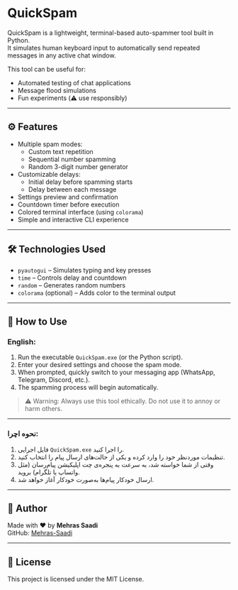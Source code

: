 # QuickSpam

QuickSpam is a lightweight, terminal-based auto-spammer tool built in Python.  
It simulates human keyboard input to automatically send repeated messages in any active chat window.

This tool can be useful for:
- Automated testing of chat applications
- Message flood simulations
- Fun experiments (⚠️ use responsibly)

---

## ⚙️ Features

- Multiple spam modes:
  - Custom text repetition
  - Sequential number spamming
  - Random 3-digit number generator
- Customizable delays:
  - Initial delay before spamming starts
  - Delay between each message
- Settings preview and confirmation
- Countdown timer before execution
- Colored terminal interface (using `colorama`)
- Simple and interactive CLI experience

---

## 🛠️ Technologies Used

- `pyautogui` – Simulates typing and key presses
- `time` – Controls delay and countdown
- `random` – Generates random numbers
- `colorama` (optional) – Adds color to the terminal output

---

## 🚀 How to Use 

### English:
1. Run the executable `QuickSpam.exe` (or the Python script).
2. Enter your desired settings and choose the spam mode.
3. When prompted, quickly switch to your messaging app (WhatsApp, Telegram, Discord, etc.).
4. The spamming process will begin automatically.

> ⚠️ Warning: Always use this tool ethically. Do not use it to annoy or harm others.

---

### نحوه اچرا:
1. فایل اجرایی `QuickSpam.exe` را اجرا کنید.
2. تنظیمات موردنظر خود را وارد کرده و یکی از حالت‌های ارسال پیام را انتخاب کنید.
3. وقتی از شما خواسته شد، به سرعت به پنجره‌ی چت اپلیکیشن پیام‌رسان (مثل واتساپ یا تلگرام) بروید.
4. ارسال خودکار پیام‌ها به‌صورت خودکار آغاز خواهد شد.



---

## 👤 Author

Made with ❤️ by **Mehras Saadi**  
GitHub: [Mehras-Saadi](https://github.com/Mehras-Saadi)

---

## 📄 License

This project is licensed under the MIT License.
